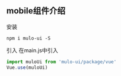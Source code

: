 ## mobile组件介绍

安装
```
npm i mulo-ui -S    
```


引入 在main.js中引入
```javascript
import muloUi from 'mulo-ui/package/vue'
Vue.use(muloUi)
```



